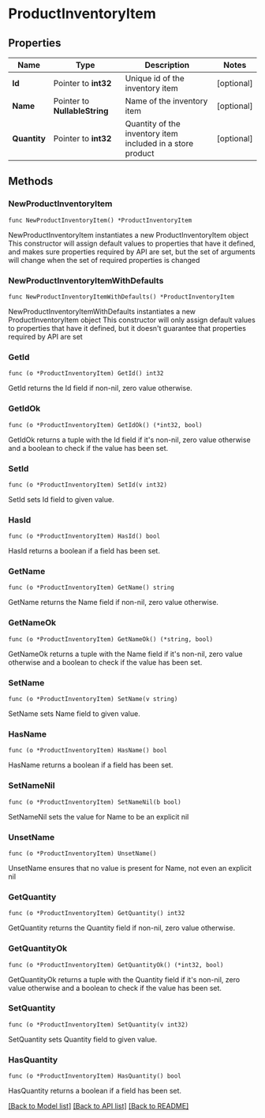 # ProductInventoryItem

## Properties

Name | Type | Description | Notes
------------ | ------------- | ------------- | -------------
**Id** | Pointer to **int32** | Unique id of the inventory item | [optional] 
**Name** | Pointer to **NullableString** | Name of the inventory item | [optional] 
**Quantity** | Pointer to **int32** | Quantity of the inventory item included in a store product | [optional] 

## Methods

### NewProductInventoryItem

`func NewProductInventoryItem() *ProductInventoryItem`

NewProductInventoryItem instantiates a new ProductInventoryItem object
This constructor will assign default values to properties that have it defined,
and makes sure properties required by API are set, but the set of arguments
will change when the set of required properties is changed

### NewProductInventoryItemWithDefaults

`func NewProductInventoryItemWithDefaults() *ProductInventoryItem`

NewProductInventoryItemWithDefaults instantiates a new ProductInventoryItem object
This constructor will only assign default values to properties that have it defined,
but it doesn't guarantee that properties required by API are set

### GetId

`func (o *ProductInventoryItem) GetId() int32`

GetId returns the Id field if non-nil, zero value otherwise.

### GetIdOk

`func (o *ProductInventoryItem) GetIdOk() (*int32, bool)`

GetIdOk returns a tuple with the Id field if it's non-nil, zero value otherwise
and a boolean to check if the value has been set.

### SetId

`func (o *ProductInventoryItem) SetId(v int32)`

SetId sets Id field to given value.

### HasId

`func (o *ProductInventoryItem) HasId() bool`

HasId returns a boolean if a field has been set.

### GetName

`func (o *ProductInventoryItem) GetName() string`

GetName returns the Name field if non-nil, zero value otherwise.

### GetNameOk

`func (o *ProductInventoryItem) GetNameOk() (*string, bool)`

GetNameOk returns a tuple with the Name field if it's non-nil, zero value otherwise
and a boolean to check if the value has been set.

### SetName

`func (o *ProductInventoryItem) SetName(v string)`

SetName sets Name field to given value.

### HasName

`func (o *ProductInventoryItem) HasName() bool`

HasName returns a boolean if a field has been set.

### SetNameNil

`func (o *ProductInventoryItem) SetNameNil(b bool)`

 SetNameNil sets the value for Name to be an explicit nil

### UnsetName
`func (o *ProductInventoryItem) UnsetName()`

UnsetName ensures that no value is present for Name, not even an explicit nil
### GetQuantity

`func (o *ProductInventoryItem) GetQuantity() int32`

GetQuantity returns the Quantity field if non-nil, zero value otherwise.

### GetQuantityOk

`func (o *ProductInventoryItem) GetQuantityOk() (*int32, bool)`

GetQuantityOk returns a tuple with the Quantity field if it's non-nil, zero value otherwise
and a boolean to check if the value has been set.

### SetQuantity

`func (o *ProductInventoryItem) SetQuantity(v int32)`

SetQuantity sets Quantity field to given value.

### HasQuantity

`func (o *ProductInventoryItem) HasQuantity() bool`

HasQuantity returns a boolean if a field has been set.


[[Back to Model list]](../README.md#documentation-for-models) [[Back to API list]](../README.md#documentation-for-api-endpoints) [[Back to README]](../README.md)


